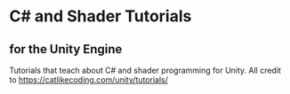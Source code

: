 # C# and Shader Tutorials
## for the Unity Engine

Tutorials that teach about C# and shader programming for Unity. All credit to https://catlikecoding.com/unity/tutorials/
